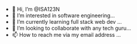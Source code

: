 - 👋 Hi, I’m @ISA123N
- 👀 I’m interested in software engineering...
- 🌱 I’m currently learning full stack web dev ...
- 💞️ I’m looking to collaborate with any tech guru...
- 📫 How to reach me via my email address ...

<!---
ISA123N/ISA123N is a ✨ special ✨ repository because its `README.md` (this file) appears on your GitHub profile.
You can click the Preview link to take a look at your changes.
--->

